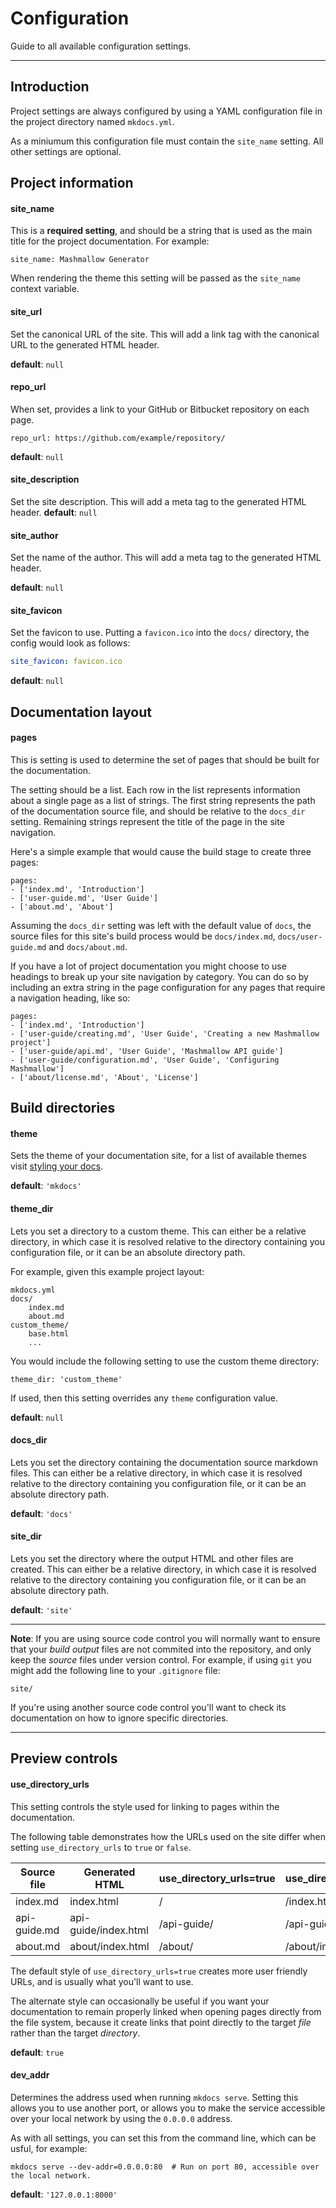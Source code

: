 # Configuration

Guide to all available configuration settings.

---

## Introduction

Project settings are always configured by using a YAML configuration file in the project directory named `mkdocs.yml`.

As a miniumum this configuration file must contain the `site_name` setting.  All other settings are optional.

## Project information

#### site_name

This is a **required setting**, and should be a string that is used as the main title for the project documentation.  For example:

    site_name: Mashmallow Generator

When rendering the theme this setting will be passed as the `site_name` context variable.

#### site_url

Set the canonical URL of the site. This will add a link tag with the canonical URL to the generated HTML header.

**default**: `null`

#### repo_url

When set, provides a link to your GitHub or Bitbucket repository on each page.

    repo_url: https://github.com/example/repository/

**default**: `null`

#### site_description

Set the site description. This will add a meta tag to the generated HTML header.
**default**: `null`

#### site_author 

Set the name of the author. This will add a meta tag to the generated HTML header.

**default**: `null`

#### site_favicon

Set the favicon to use. Putting a `favicon.ico` into the `docs/` directory, the config would look as follows:

```yaml
site_favicon: favicon.ico
```

**default**: `null`

## Documentation layout

#### pages

This is setting is used to determine the set of pages that should be built for the documentation.

The setting should be a list.  Each row in the list represents information about a single page as a list of strings.  The first string represents the path of the documentation source file, and should be relative to the `docs_dir` setting.  Remaining strings represent the title of the page in the site navigation.

Here's a simple example that would cause the build stage to create three pages:

    pages:
    - ['index.md', 'Introduction']
    - ['user-guide.md', 'User Guide']
    - ['about.md', 'About']

Assuming the `docs_dir` setting was left with the default value of `docs`, the source files for this site's build process would be `docs/index.md`, `docs/user-guide.md` and `docs/about.md`.

If you have a lot of project documentation you might choose to use headings to break up your site navigation by category.  You can do so by including an extra string in the page configuration for any pages that require a navigation heading, like so: 

    pages:
    - ['index.md', 'Introduction']
    - ['user-guide/creating.md', 'User Guide', 'Creating a new Mashmallow project']
    - ['user-guide/api.md', 'User Guide', 'Mashmallow API guide']
    - ['user-guide/configuration.md', 'User Guide', 'Configuring Mashmallow']
    - ['about/license.md', 'About', 'License']

## Build directories

#### theme

Sets the theme of your documentation site, for a list of available themes visit
[styling your docs](styling-your-docs.md).

**default**: `'mkdocs'`

#### theme_dir

Lets you set a directory to a custom theme.  This can either be a relative directory, in which case it is resolved relative to the directory containing you configuration file, or it can be an absolute directory path.

For example, given this example project layout:

    mkdocs.yml
    docs/
        index.md
        about.md
    custom_theme/
        base.html
        ...

You would include the following setting to use the custom theme directory:

    theme_dir: 'custom_theme'

If used, then this setting overrides any `theme` configuration value.

**default**: `null`

#### docs_dir

Lets you set the directory containing the documentation source markdown files.  This can either be a relative directory, in which case it is resolved relative to the directory containing you configuration file, or it can be an absolute directory path.

**default**: `'docs'`

#### site_dir

Lets you set the directory where the output HTML and other files are created.  This can either be a relative directory, in which case it is resolved relative to the directory containing you configuration file, or it can be an absolute directory path.

**default**: `'site'`

---

**Note**: If you are using source code control you will normally want to ensure that your *build output* files are not commited into the repository, and only keep the *source* files under version control.  For example, if using `git` you might add the following line to your `.gitignore` file:

    site/

If you're using another source code control you'll want to check its documentation on how to ignore specific directories.

---

<!--
## Extra build steps

#### include_search

Mea et graeci persecuti, sit possit neglegentur ex. Nam modus maluisset id. Praesent laboramus expetendis an vis. Mea scripta eleifend et. Ex zril quidam facilis nec, eu inani errem expetendis eum. Falli electram periculis te ius, sed nihil saperet cu. Possit quodsi cu sea, usu ei saperet lobortis adolescens.

#### include_404

Lorem ipsum dolor sit amet, ex usu velit harum dignissim. Graeco saperet tibique ea mea. Mel vocent veritus assentior ne, ponderum dissentiunt nec eu. No civibus commune duo, nec in mollis regione eruditi, nec feugiat accumsan interesset te. Natum accusam legendos sea no, te eam libris tamquam, ius fabulas vocibus rationibus ad. Eum ex sonet nostrum argumentum, mel persius cotidieque repudiandae in, cum legendos patrioque in.

#### include_sitemap

Consul percipitur usu an, no dico facer inermis cum. Eum ea mentitum accommodare. An sea periculis euripidis, dicant minimum patrioque at vis. Justo atomorum abhorreant vel in. Eos agam intellegam disputando at, zril consul nostrud ut eum.
-->

## Preview controls

#### use_directory_urls

This setting controls the style used for linking to pages within the documentation.

The following table demonstrates how the URLs used on the site differ when setting `use_directory_urls` to `true` or `false`.

Source file  | Generated HTML       | use_directory_urls=true  | use_directory_urls=false
------------ | -------------------- | ------------------------ | ------------------------
index.md     | index.html           | /                        | /index.html
api-guide.md | api-guide/index.html | /api-guide/              | /api-guide/index.html
about.md     | about/index.html     | /about/                  | /about/index.html

The default style of `use_directory_urls=true` creates more user friendly URLs, and is usually what you'll want to use.

The alternate style can occasionally be useful if you want your documentation to remain properly linked when opening pages directly from the file system, because it create links that point directly to the target *file* rather than the target *directory*.

**default**: `true`

#### dev_addr

Determines the address used when running `mkdocs serve`.  Setting this allows you to use another port, or allows you to make the service accessible over your local network by using the `0.0.0.0` address.

As with all settings, you can set this from the command line, which can be usful, for example:

    mkdocs serve --dev-addr=0.0.0.0:80  # Run on port 80, accessible over the local network.

**default**: `'127.0.0.1:8000'`

<!--
## Other configuration

Vel at magna falli fierent. Clita putant nam no, cu per eros possit omnium, dicit pertinacia consetetur at has. Nam quis delenit cu, at vix consul expetendis, mucius mediocrem reprimique te mel. Ex vim quem oratio cotidieque, periculis iracundia at his, his omnium consulatu ei.

No sale minim definiebas vis. An quem utinam eam, est et consul patrioque maiestatis. Vel id decore periculis eloquentiam. Eu vim graeco causae, nec ut dicta graecis delicatissimi. Ne quod etiam salutandi vix, est stet veritus ne. Modus corrumpit usu ea, pri et dicam dignissim, quo ea sumo essent interesset.
-->
